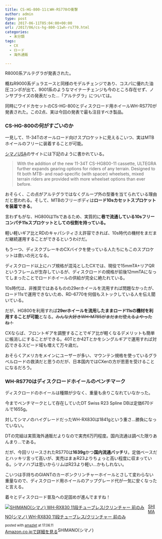 ```yaml
---
title: CS-HG-800-11とWH-RS770の衝撃
author: admin
type: post
date: 2017-06-11T05:04:00+00:00
url: /2017/06/cs-hg-800-11wh-rs770.html
categories:
  - 未分類
tags:
  - CX
  - ロード
  - 海外通販

---
```

<div class="separator" style="clear: both; text-align: center;">

</div>

R8000系アルテグラが発表された。

概ねR9000系デュラエースと同様のモデルチェンジであり、コスパに優れた油圧コンポが出て、9001系のようなマイナーチェンジも今のところ存在せず、ノンサプライズの発表だった…「アルテグラ」については。

同時にワイドカセットのCS-HG-800とディスクロード用ホイールWH-RS770が発表された。この2点、実は今回の発表で最も注目すべき製品。

### CS-HG-800の何がすごいのか

一見して、11-34Tのオールロード向けスプロケットに見えるこいつ、実はMTBホイールのフリーに装着することが可能。

<a href="http://bike.shimano.com/content/sac-bike/en/home/news-and-info/news/shimano-new-ultegra-r8000-road-components-deliver-industrys-wide.html" target="_blank">シマノUSA</a>のサイトには下記のように書かれている。

<blockquote class="tr_bq">
  <p>
    With the addition of the new 11-34T CS-HG800-11 cassette, ULTEGRA further expands gearing options for riders of any terrain. Designed to fit both MTB- and road-specific (with spacer) wheelsets, mixed terrain riders are provided with more wheelset options than ever before.
  </p>
</blockquote>

おそらく、この点がアルテグラではなくグループ外の型番を当てられている理由だと思われる。そして、MTBのフリーボディは**ロード10sカセットスプロケットを装着できる**。

言わずもがな、HG800は11sであるため、実質的に**巷で流通している10sフリーコンパチ11sスプロケットとしての役割を持っている。**

軽い軽いギア比とRDのキャパシティさえ許容できれば、10s時代の機材をまだまだ継続運用することができるというわけだ。

もう一つ、ディスクブレーキのCXバイクを使っている人たちにもこのスプロケットは救いの光となる。

ディスクロード以上にハブ規格が混沌としたCXでは、現役で15mmTA+リアQRというフレームが生存しているが、ディスクロードの規格が前後12mmTAになってしまったことでロードホイールの供給が完全に絶たれている。

10s時代は、非推奨ではあるものの29erホイールを流用すれば問題なかったが、ロード11sで運用できないため、RD-6770を何個もストックしている人を伝え聞いている。

だが、HG800を利用すれば**29erホイールを流用したままロード11sの機材を利用することが可能**となる。<strike>みんな大好きWH-M785がまだまだ使えるよやったね！</strike>

CXならば、フロントギアを調整することでギア比が軽くなるデメリットも簡単に帳消しにすることができる。40Tとか42Tとかをシングルギアで運用すれば対応できるスピード域も増えて万々歳だ。

おそらくアメリカをメインにユーザーが多い、マウンテン規格を使っているグラベルロードの救済だと思うのだが、日本国内ではCXerの方が恩恵を受けることになるだろう。

### WH-RS770はディスクロードホイールのベンチマーク

<div class="separator" style="clear: both; text-align: center;">

</div>

ディスクロードのホイールは種類が少なく、重量も余りこなれていなかった。

今までベンチマークとして存在していたDT Swiss R23 Spline DBは定価670ドルで1655g。

対してシマノのハイグレードだったWH-RX830は1841gという重さ…勝負になっていない。

DTの完組は実質海外通販だよりなので実売6万円程度。国内流通は調べた限りあんまり…である。

だが、今回リリースされたRS770は**1639g**かつ**国内流通バッチリ**。定価ベースだとハッキリ言って高いが、実売はまぁR23よりちょっと高い程度に収まっている。シマノハブは思いからリムはR23より軽い…かもしれない。

こいつは手持ちのGIANTのカーボンクリンチャーホイールとさして変わらない重量なので、ディスクロード用ホイールのアップグレード代が一気に安くなったと言える。

着々とディスクロード普及への足固めが進んでますね！

<div class="amazlet-box" style="margin-bottom: 0px;">
  <div class="amazlet-image" style="float: left; margin: 0px 12px 1px 0px;">
    <a href="http://www.amazon.co.jp/exec/obidos/ASIN/B00KR4OJ6U/gensobunya-22/ref=nosim/" name="amazletlink" target="_blank"><img alt="SHIMANO(シマノ) WH-RX830 11段チューブレス/クリンチャー 前のみ" src="https://images-fe.ssl-images-amazon.com/images/I/51k5FaRGeZL._SL160_.jpg" style="border: none;" /></a>
  </div>

  <div class="amazlet-info" style="line-height: 120%; margin-bottom: 10px;">
    <div class="amazlet-name" style="line-height: 120%; margin-bottom: 10px;">
<a href="http://www.amazon.co.jp/exec/obidos/ASIN/B00KR4OJ6U/gensobunya-22/ref=nosim/" name="amazletlink" target="_blank">SHIMANO(シマノ) WH-RX830 11段チューブレス/クリンチャー 前のみ</a></p>

<div class="amazlet-powered-date" style="font-size: 80%; line-height: 120%; margin-top: 5px;">
  posted with <a href="http://www.amazlet.com/" target="_blank" title="amazlet">amazlet</a> at 17.06.11
</div>
<div class="amazlet-detail">
SHIMANO(シマノ)

<div class="amazlet-sub-info" style="float: left;">
<div class="amazlet-link" style="margin-top: 5px;">
  <a href="http://www.amazon.co.jp/exec/obidos/ASIN/B00KR4OJ6U/gensobunya-22/ref=nosim/" name="amazletlink" target="_blank">Amazon.co.jpで詳細を見る</a>
</div>

  </div>

  <div class="amazlet-footer" style="clear: left;">
  </div>
</div>